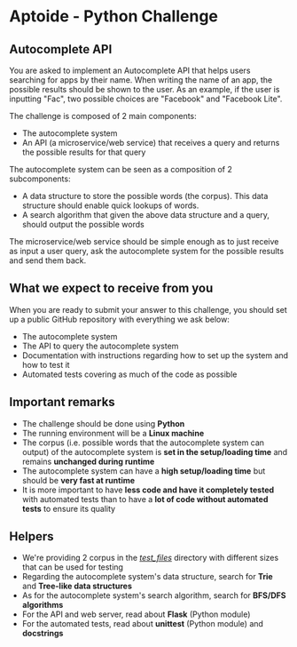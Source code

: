 # Aptoide - Python Challenge

## Autocomplete API

You are asked to implement an Autocomplete API that helps users searching for apps by
their name. When writing the name of an app, the possible results should be shown to
the user. As an example, if the user is inputting "Fac", two possible choices are
"Facebook" and "Facebook Lite".

The challenge is composed of 2 main components:

* The autocomplete system
* An API (a microservice/web service) that receives a query and returns the possible
results for that query

The autocomplete system can be seen as a composition of 2 subcomponents:

* A data structure to store the possible words (the corpus). This data structure
should enable quick lookups of words.
* A search algorithm that given the above data structure and a query, should
output the possible words

The microservice/web service should be simple enough as to just receive as input a
user query, ask the autocomplete system for the possible results and send them back.


## What we expect to receive from you

When you are ready to submit your answer to this challenge, you should set up a
public GitHub repository with everything we ask below:

* The autocomplete system
* The API to query the autocomplete system
* Documentation with instructions regarding how to set up the system and how
to test it
* Automated tests covering as much of the code as possible


## Important remarks

* The challenge should be done using **Python**
* The running environment will be a **Linux machine**
* The corpus (i.e. possible words that the autocomplete system can output) of the
autocomplete system is **set in the setup/loading time** and remains **unchanged during runtime**
* The autocomplete system can have a **high setup/loading time** but should be **very fast at runtime**
* It is more important to have **less code and have it completely tested** with automated
tests than to have a **lot of code without automated tests** to ensure its quality


## Helpers

* We're providing 2 corpus in the [*test_files*](./test_files) directory with different sizes that can be used for testing
* Regarding the autocomplete system's data structure, search for **Trie** and **Tree-like data structures**
* As for the autocomplete system's search algorithm, search for **BFS/DFS algorithms**
* For the API and web server, read about **Flask** (Python module)
* For the automated tests, read about **unittest** (Python module) and
**docstrings**
